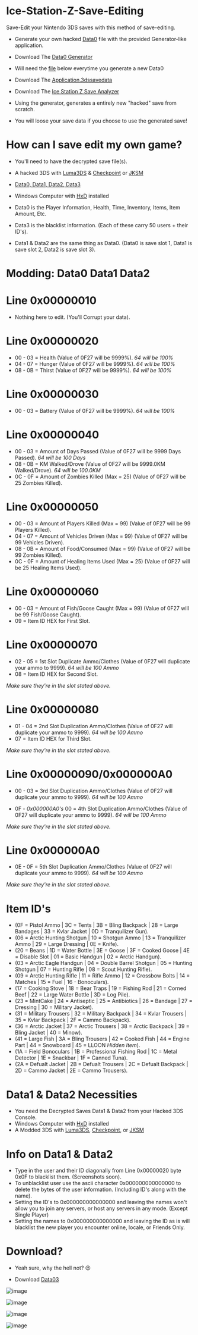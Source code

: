 # Ice-Station-Z-Save-Editing
Save-Edit your Nintendo 3DS saves with this method of save-editing.

- Generate your own hacked [Data0](https://github.com/Cracko298/Ice-Station-Z-Save-Editing/blob/main/_meta/Data0) file with the provided Generator-like application.

- Download The [Data0 Generator](https://github.com/Cracko298/Ice-Station-Z-Save-Editing/files/7974716/Data0.Generator.zip)

- Will need the [file](https://github.com/Cracko298/Ice-Station-Z-Save-Editing/releases/download/v2.X/Application.3dssavedata) below everytime you generate a new Data0

- Download The [Application.3dssavedata](https://github.com/Cracko298/Ice-Station-Z-Save-Editing/releases/download/v2.X/Application.3dssavedata)

- Download The [Ice Station Z Save Analyzer](https://github.com/Cracko298/Ice-Station-Z-Save-Editing/files/8052657/ISZ-Save-Data-Analyzer.zip)

- Using the generator, generates a entirely new "hacked" save from scratch.

- You will loose your save data if you choose to use the generated save!

# How can I save edit my own game?

- You'll need to have the decrypted save file(s).

- A hacked 3DS with [Luma3DS](https://github.com/Nanquitas/Luma3DS/releases/tag/v10.2.1) & [Checkpoint](https://github.com/FlagBrew/Checkpoint/releases) or [JKSM](https://github.com/J-D-K/JKSM/releases/tag/05.08.2020)

- [Data0, Data1, Data2, Data3](https://github.com/Cracko298/Ice-Station-Z-Save-Editing/files/7974717/Copy.of.Data0.zip)

- Windows Computer with [HxD](https://mh-nexus.de/en/downloads.php?product=HxD20) installed 

- Data0 is the Player Information, Health, Time, Inventory, Items, Item Amount, Etc.

- Data3 is the blacklist information. (Each of these carry 50 users + their ID's).

- Data1 & Data2 are the same thing as Data0. (Data0 is save slot 1, Data1 is save slot 2, Data2 is save slot 3).

# Modding: Data0 Data1 Data2

# Line 0x00000010

- Nothing here to edit. (You'll Corrupt your data).

# Line 0x00000020 

- 00 - 03 = Health (Value of 0F27 will be 9999%). *64 will be 100%*
- 04 - 07 = Hunger (Value of 0F27 will be 9999%). *64 will be 100%*
- 08 - 0B = Thirst (Value of 0F27 will be 9999%). *64 will be 100%*

# Line 0x00000030

- 00 - 03 = Battery (Value of 0F27 will be 9999%). *64 will be 100%*

# Line 0x00000040

- 00 - 03 = Amount of Days Passed (Value of 0F27 will be 9999 Days Passed). *64 will be 100 Days*
- 08 - 0B = KM Walked/Drove (Value of 0F27 will be 9999.0KM Walked/Drove). *64 will be 100.0KM*
- 0C - 0F = Amount of Zombies Killed (Max = 25) (Value of 0F27 will be 25 Zombies Killed).

# Line 0x00000050

- 00 - 03 = Amount of Players Killed (Max = 99) (Value of 0F27 will be 99 Players Killed).
- 04 - 07 = Amount of Vehicles Driven (Max = 99) (Value of 0F27 will be 99 Vehicles Driven).
- 08 - 0B = Amount of Food/Consumed (Max = 99) (Value of 0F27 will be 99 Zombies Killed).
- 0C - 0F = Amount of Healing Items Used (Max = 25) (Value of 0F27 will be 25 Healing Items Used).

# Line 0x00000060

- 00 - 03 = Amount of Fish/Goose Caught (Max = 99) (Value of 0F27 will be 99 Fish/Goose Caught).
- 09 = Item ID HEX for First Slot.

# Line 0x00000070

- 02 - 05 = 1st Slot Duplicate Ammo/Clothes (Value of 0F27 will duplicate your ammo to 9999). *64 will be 100 Ammo*
- 08 = Item ID HEX for Second Slot.

*Make sure they're in the slot stated above.*

# Line 0x00000080

- 01 - 04 = 2nd Slot Duplication Ammo/Clothes (Value of 0F27 will duplicate your ammo to 9999). *64 will be 100 Ammo*
- 07 = Item ID HEX for Third Slot.

*Make sure they're in the slot stated above.*

# Line 0x00000090/0x000000A0

- 00 - 03 = 3rd Slot Duplication Ammo/Clothes (Value of 0F27 will duplicate your ammo to 9999). *64 will be 100 Ammo*

- 0F - *0x000000A0's* 00 = 4th Slot Duplication Ammo/Clothes (Value of 0F27 will duplicate your ammo to 9999). *64 will be 100 Ammo*

*Make sure they're in the slot stated above.*

# Line 0x000000A0

- 0E - 0F = 5th Slot Duplication Ammo/Clothes (Value of 0F27 will duplicate your ammo to 9999). *64 will be 100 Ammo*

*Make sure they're in the slot stated above.*

# Item ID's
- (0F = Pistol Ammo | 3C = Tents | 3B = Bling Backpack | 28 = Large Bandages | 33 = Kvlar Jacket | 0D = Tranquilizer Gun).
- (06 = Arctic Hunting Shotgun | 10 = Shotgun Ammo | 13 = Tranquilizer Ammo | 29 = Large Dressing | 0E = Knife).
- (20 = Beans | 1D = Water Bottle  | 3E = Goose | 3F = Cooked Goose | 4E = Disable Slot | 01 = Basic Handgun | 02 = Arctic Handgun).
- (03 = Arctic Eagle Handgun | 04 = Double Barrel Shotgun | 05 = Hunting Shotgun | 07 = Hunting Rifle | 08 = Scout Hunting Rifle).
- (09 = Arctic Hunting Rifle | 11 = Rifle Ammo | 12 =  Crossbow Bolts | 14 = Matches | 15 = Fuel | 16 - Bonoculars).
- (17 = Cooking Stove | 18 = Bear Traps | 19 = Fishing Rod | 21 = Corned Beef | 22 = Large Water Bottle | 3D = Log Pile).
- (23 = MintCake | 24 = Antiseptic | 25 = Antibiotics | 26 = Bandage | 27 = Dressing | 30 = Military Jacket).
- (31 = Military Trousers | 32 = Military Backpack | 34 = Kvlar Trousers | 35 = Kvlar Backpack | 2F = Cammo Backpack).
- (36 = Arctic Jacket | 37 = Arctic Trousers | 38 = Arctic Backpack | 39 = Bling Jacket | 40 = Minow).
- (41 = Large Fish | 3A = Bling Trousers | 42 = Cooked Fish | 44 = Engine Part | 44 = Snowboard | 45 = LLOON *Hidden Item*).
- (1A = Field Bonoculars | 1B = Professional Fishing Rod | 1C = Metal Detector | 1E = Snackbar | 1F = Canned Tuna).
- (2A = Defualt Jacket | 2B = Defualt Trousers | 2C = Defualt Backpack | 2D = Cammo Jacket | 2E = Cammo Trousers).

# Data1 & Data2 Necessities
- You need the Decrypted Saves Data1 & Data2 from your Hacked 3DS Console.
- Windows Computer with [HxD](https://mh-nexus.de/en/downloads.php?product=HxD20) installed 
- A Modded 3DS with [Luma3DS](https://github.com/Nanquitas/Luma3DS/releases/tag/v10.2.1), [Checkpoint](https://github.com/FlagBrew/Checkpoint/releases), or [JKSM](https://github.com/J-D-K/JKSM/releases/tag/05.08.2020)

# Info on Data1 & Data2
- Type in the user and their ID diagonally from Line 0x00000020 byte 0x0F to blacklist them. (Screenshots soon).
- To unblacklist user use the ascii character 0x000000000000000 to delete the bytes of the user information. (Including ID's along with the name).
- Setting the ID's to 0x000000000000000 and leaving the names won't allow you to join any servers, or host any servers in any mode. (Except Single Player)
- Setting the names to 0x000000000000000 and leaving the ID as is will blacklist the new player you encounter online, locale, or Friends Only.

# Download?

- Yeah sure, why the hell not? 😉

- Download [Data03](https://github.com/Cracko298/Ice-Station-Z-Save-Editing/files/7974717/Copy.of.Data0.zip)

![image](https://user-images.githubusercontent.com/78656905/151711924-8e7bc222-6653-4c08-a491-f9b1c88baf05.png)

![image](https://user-images.githubusercontent.com/78656905/151711937-52de977e-823b-436e-b31f-6b6c1a885459.png)

![image](https://user-images.githubusercontent.com/78656905/151719058-a35680f9-5964-45e9-aca4-24c0a4f2d750.png)

![image](https://user-images.githubusercontent.com/78656905/151719075-3059d8c8-dbf4-4a18-b015-0b8f97c27833.png)
